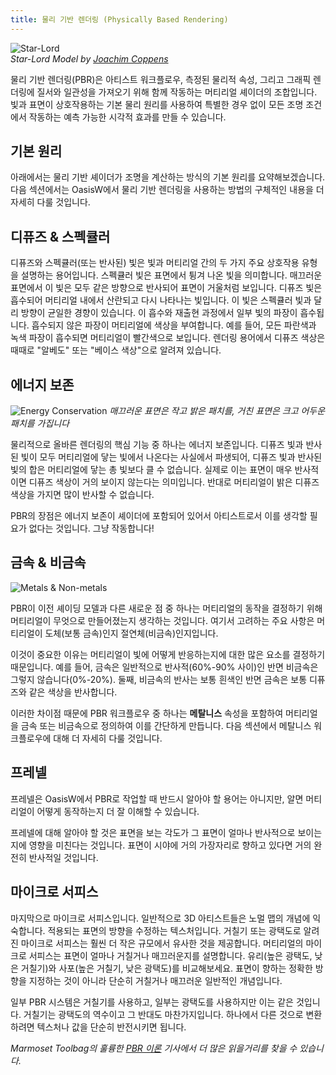 ```yaml
---
title: 물리 기반 렌더링 (Physically Based Rendering)
---
```


![Star-Lord](/img/user-manual/graphics/physical-rendering/star-lord.jpg)  
*Star-Lord Model by [Joachim Coppens][2]*

물리 기반 렌더링(PBR)은 아티스트 워크플로우, 측정된 물리적 속성, 그리고 그래픽 렌더링에 질서와 일관성을 가져오기 위해 함께 작동하는 머티리얼 셰이더의 조합입니다. 빛과 표면이 상호작용하는 기본 물리 원리를 사용하여 특별한 경우 없이 모든 조명 조건에서 작동하는 예측 가능한 시각적 효과를 만들 수 있습니다.

## 기본 원리

아래에서는 물리 기반 셰이더가 조명을 계산하는 방식의 기본 원리를 요약해보겠습니다. 다음 섹션에서는 OasisW에서 물리 기반 렌더링을 사용하는 방법의 구체적인 내용을 더 자세히 다룰 것입니다.

## 디퓨즈 & 스펙큘러

디퓨즈와 스펙큘러(또는 반사된) 빛은 빛과 머티리얼 간의 두 가지 주요 상호작용 유형을 설명하는 용어입니다. 스펙큘러 빛은 표면에서 튕겨 나온 빛을 의미합니다. 매끄러운 표면에서 이 빛은 모두 같은 방향으로 반사되어 표면이 거울처럼 보입니다. 디퓨즈 빛은 흡수되어 머티리얼 내에서 산란되고 다시 나타나는 빛입니다. 이 빛은 스펙큘러 빛과 달리 방향이 균일한 경향이 있습니다. 이 흡수와 재출현 과정에서 일부 빛의 파장이 흡수됩니다. 흡수되지 않은 파장이 머티리얼에 색상을 부여합니다. 예를 들어, 모든 파란색과 녹색 파장이 흡수되면 머티리얼이 빨간색으로 보입니다. 렌더링 용어에서 디퓨즈 색상은 때때로 "알베도" 또는 "베이스 색상"으로 알려져 있습니다.

## 에너지 보존

![Energy Conservation](/img/user-manual/graphics/physical-rendering/energy-conservation.jpg)
*매끄러운 표면은 작고 밝은 패치를, 거친 표면은 크고 어두운 패치를 가집니다*

물리적으로 올바른 렌더링의 핵심 기능 중 하나는 에너지 보존입니다. 디퓨즈 빛과 반사된 빛이 모두 머티리얼에 닿는 빛에서 나온다는 사실에서 파생되어, 디퓨즈 빛과 반사된 빛의 합은 머티리얼에 닿는 총 빛보다 클 수 없습니다. 실제로 이는 표면이 매우 반사적이면 디퓨즈 색상이 거의 보이지 않는다는 의미입니다. 반대로 머티리얼이 밝은 디퓨즈 색상을 가지면 많이 반사할 수 없습니다.

PBR의 장점은 에너지 보존이 셰이더에 포함되어 있어서 아티스트로서 이를 생각할 필요가 없다는 것입니다. 그냥 작동합니다!

## 금속 & 비금속

![Metals & Non-metals](/img/user-manual/graphics/physical-rendering/materials.jpg)

PBR이 이전 셰이딩 모델과 다른 새로운 점 중 하나는 머티리얼의 동작을 결정하기 위해 머티리얼이 무엇으로 만들어졌는지 생각하는 것입니다. 여기서 고려하는 주요 사항은 머티리얼이 도체(보통 금속)인지 절연체(비금속)인지입니다.

이것이 중요한 이유는 머티리얼이 빛에 어떻게 반응하는지에 대한 많은 요소를 결정하기 때문입니다. 예를 들어, 금속은 일반적으로 반사적(60%-90% 사이)인 반면 비금속은 그렇지 않습니다(0%-20%). 둘째, 비금속의 반사는 보통 흰색인 반면 금속은 보통 디퓨즈와 같은 색상을 반사합니다.

이러한 차이점 때문에 PBR 워크플로우 중 하나는 **메탈니스** 속성을 포함하여 머티리얼을 금속 또는 비금속으로 정의하여 이를 간단하게 만듭니다. 다음 섹션에서 메탈니스 워크플로우에 대해 더 자세히 다룰 것입니다.

## 프레넬

프레넬은 OasisW에서 PBR로 작업할 때 반드시 알아야 할 용어는 아니지만, 알면 머티리얼이 어떻게 동작하는지 더 잘 이해할 수 있습니다.

프레넬에 대해 알아야 할 것은 표면을 보는 각도가 그 표면이 얼마나 반사적으로 보이는지에 영향을 미친다는 것입니다. 표면이 시야에 거의 가장자리로 향하고 있다면 거의 완전히 반사적일 것입니다.

## 마이크로 서피스

마지막으로 마이크로 서피스입니다. 일반적으로 3D 아티스트들은 노멀 맵의 개념에 익숙합니다. 적용되는 표면의 방향을 수정하는 텍스처입니다. 거칠기 또는 광택도로 알려진 마이크로 서피스는 훨씬 더 작은 규모에서 유사한 것을 제공합니다. 머티리얼의 마이크로 서피스는 표면이 얼마나 거칠거나 매끄러운지를 설명합니다. 유리(높은 광택도, 낮은 거칠기)와 사포(높은 거칠기, 낮은 광택도)를 비교해보세요. 표면이 향하는 정확한 방향을 지정하는 것이 아니라 단순히 거칠거나 매끄러운 일반적인 개념입니다.

일부 PBR 시스템은 거칠기를 사용하고, 일부는 광택도를 사용하지만 이는 같은 것입니다. 거칠기는 광택도의 역수이고 그 반대도 마찬가지입니다. 하나에서 다른 것으로 변환하려면 텍스처나 값을 단순히 반전시키면 됩니다.

<!-- [다음: 물리 머티리얼][6] -->

*Marmoset Toolbag의 훌륭한 [PBR 이론][5] 기사에서 더 많은 읽을거리를 찾을 수 있습니다.*

[2]: https://www.joachimcoppens.com/
[5]: https://www.marmoset.co/toolbag/learn/pbr-theory
[6]: /user-manual/graphics/physical-rendering/physical-materials
